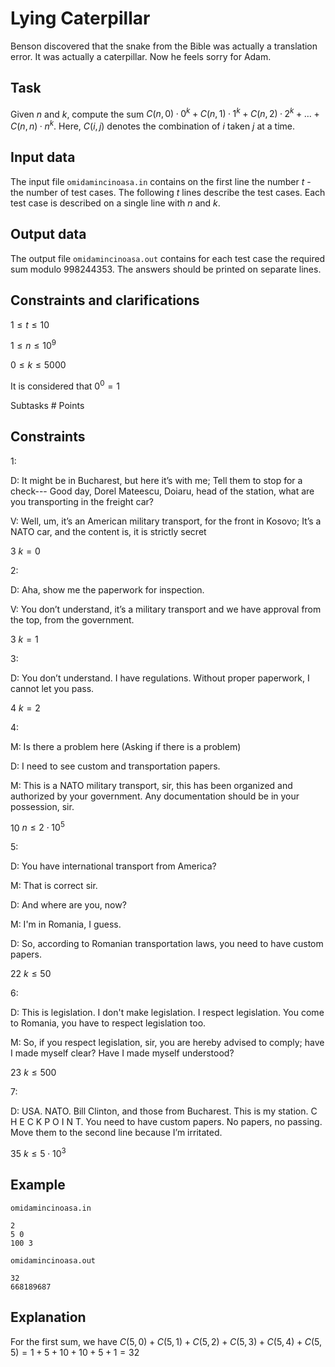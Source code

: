 # Lying Caterpillar

Benson discovered that the snake from the Bible was actually a translation error. It was actually a caterpillar. Now he feels sorry for Adam.

## Task

Given $n$ and $k$, compute the sum $C(n,0)·0^k + C(n,1)·1^k + C(n,2)·2^k + \dots + C(n,n)·n^k$. Here, $C(i,j)$ denotes the combination of $i$ taken $j$ at a time.

## Input data

The input file `omidamincinoasa.in` contains on the first line the number $t$ - the number of test cases. The following $t$ lines describe the test cases. Each test case is described on a single line with $n$ and $k$.

## Output data

The output file `omidamincinoasa.out` contains for each test case the required sum modulo $998244353$. The answers should be printed on separate lines.

## Constraints and clarifications

$1 \leq t \leq 10$

$1 \leq n \leq 10^9$

$0 \leq k \leq 5000$

It is considered that $0^0 = 1$

Subtasks # Points

## Constraints

1:

D: It might be in Bucharest, but here it’s with me; Tell them to stop for a check--- Good day, Dorel Mateescu, Doiaru, head of the station, what are you transporting in the freight car?

V: Well, um, it’s an American military transport, for the front in Kosovo; It’s a NATO car, and the content is, it is strictly secret

3 $k = 0$

2:

D: Aha, show me the paperwork for inspection.

V: You don’t understand, it’s a military transport and we have approval from the top, from the government.

3 $k = 1$

3:

D: You don’t understand. I have regulations. Without proper paperwork, I cannot let you pass.

4 $k = 2$

4:

M: Is there a problem here (Asking if there is a problem)

D: I need to see custom and transportation papers.

M: This is a NATO military transport, sir, this has been organized and authorized by your government. Any documentation should be in your possession, sir.

10 $n \leq 2 \cdot 10^5$

5:

D: You have international transport from America?

M: That is correct sir.

D: And where are you, now?

M: I'm in Romania, I guess.

D: So, according to Romanian transportation laws, you need to have custom papers.

22 $k \leq 50$

6:

D: This is legislation. I don't make legislation. I respect legislation. You come to Romania, you have to respect legislation too.

M: So, if you respect legislation, sir, you are hereby advised to comply; have I made myself clear? Have I made myself understood?

23 $k \leq 500$

7:

D: USA. NATO. Bill Clinton, and those from Bucharest. This is my station. C H E C K P O I N T. You need to have custom papers. No papers, no passing. Move them to the second line because I’m irritated.

35 $k \leq 5 \cdot 10^3$

## Example

`omidamincinoasa.in`
```
2
5 0
100 3
```

`omidamincinoasa.out`
```
32
668189687
```

## Explanation

For the first sum, we have $C(5,0) + C(5,1) + C(5,2) + C(5,3) + C(5,4) + C(5,5) = 1 + 5 + 10 + 10 + 5 + 1 = 32$